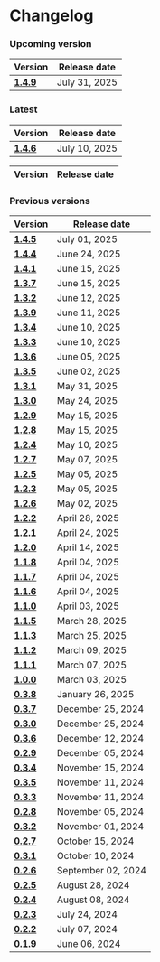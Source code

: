 # Changelog

### Upcoming version
| Version| Release date |
|---|---|
| __[1.4.9](/docs/changelog/1.4.9)__| July 31, 2025 |
### Latest

| Version| Release date | 
|---|---|
|__[1.4.6](/docs/changelog/1.4.6)__| July 10, 2025 |

| Version| Release date |
|---|---|
### Previous versions

| Version| Release date | 
|---|---|
|__[1.4.5](/docs/changelog/1.4.5)__| July 01, 2025 |
|__[1.4.4](/docs/changelog/1.4.4)__| June 24, 2025 |
|__[1.4.1](/docs/changelog/1.4.1)__| June 15, 2025 |
|__[1.3.7](/docs/changelog/1.3.7)__| June 15, 2025 |
|__[1.3.2](/docs/changelog/1.3.2)__| June 12, 2025 |
|__[1.3.9](/docs/changelog/1.3.9)__| June 11, 2025 |
|__[1.3.4](/docs/changelog/1.3.4)__| June 10, 2025 |
|__[1.3.3](/docs/changelog/1.3.3)__| June 10, 2025 |
|__[1.3.6](/docs/changelog/1.3.6)__| June 05, 2025 |
|__[1.3.5](/docs/changelog/1.3.5)__| June 02, 2025 |
|__[1.3.1](/docs/changelog/1.3.1)__| May 31, 2025 |
|__[1.3.0](/docs/changelog/1.3.0)__| May 24, 2025 |
|__[1.2.9](/docs/changelog/1.2.9)__| May 15, 2025 |
|__[1.2.8](/docs/changelog/1.2.8)__| May 15, 2025 |
|__[1.2.4](/docs/changelog/1.2.4)__| May 10, 2025 |
|__[1.2.7](/docs/changelog/1.2.7)__| May 07, 2025 |
|__[1.2.5](/docs/changelog/1.2.5)__| May 05, 2025 |
|__[1.2.3](/docs/changelog/1.2.3)__| May 05, 2025 |
|__[1.2.6](/docs/changelog/1.2.6)__| May 02, 2025 |
|__[1.2.2](/docs/changelog/1.2.2)__| April 28, 2025 |
|__[1.2.1](/docs/changelog/1.2.1)__| April 24, 2025 |
|__[1.2.0](/docs/changelog/1.2.0)__| April 14, 2025 |
|__[1.1.8](/docs/changelog/1.1.8)__| April 04, 2025 |
|__[1.1.7](/docs/changelog/1.1.7)__| April 04, 2025 |
|__[1.1.6](/docs/changelog/1.1.6)__| April 04, 2025 |
|__[1.1.0](/docs/changelog/1.1.0)__| April 03, 2025 |
|__[1.1.5](/docs/changelog/1.1.5)__| March 28, 2025 |
|__[1.1.3](/docs/changelog/1.1.3)__| March 25, 2025 |
|__[1.1.2](/docs/changelog/1.1.2)__| March 09, 2025 |
|__[1.1.1](/docs/changelog/1.1.1)__| March 07, 2025 |
|__[1.0.0](/docs/changelog/1.0.0)__| March 03, 2025 |
|__[0.3.8](/docs/changelog/0.3.8)__| January 26, 2025 |
|__[0.3.7](/docs/changelog/0.3.7)__| December 25, 2024 |
|__[0.3.0](/docs/changelog/0.3.0)__| December 25, 2024 |
|__[0.3.6](/docs/changelog/0.3.6)__| December 12, 2024 |
|__[0.2.9](/docs/changelog/0.2.9)__| December 05, 2024 |
|__[0.3.4](/docs/changelog/0.3.4)__| November 15, 2024 |
|__[0.3.5](/docs/changelog/0.3.5)__| November 11, 2024 |
|__[0.3.3](/docs/changelog/0.3.3)__| November 11, 2024 |
|__[0.2.8](/docs/changelog/0.2.8)__| November 05, 2024 |
|__[0.3.2](/docs/changelog/0.3.2)__| November 01, 2024 |
|__[0.2.7](/docs/changelog/0.2.7)__| October 15, 2024 |
|__[0.3.1](/docs/changelog/0.3.1)__| October 10, 2024 |
|__[0.2.6](/docs/changelog/0.2.6)__| September 02, 2024 |
|__[0.2.5](/docs/changelog/0.2.5)__| August 28, 2024 |
|__[0.2.4](/docs/changelog/0.2.4)__| August 08, 2024 |
|__[0.2.3](/docs/changelog/0.2.3)__| July 24, 2024 |
|__[0.2.2](/docs/changelog/0.2.2)__| July 07, 2024 |
|__[0.1.9](/docs/changelog/0.1.9)__| June 06, 2024 |
